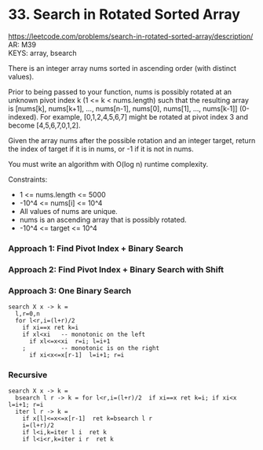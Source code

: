 # 33. Search in Rotated Sorted Array

https://leetcode.com/problems/search-in-rotated-sorted-array/description/  
AR: M39  
KEYS: array, bsearch  

There is an integer array nums sorted in ascending order (with distinct values).

Prior to being passed to your function, nums is possibly rotated at an unknown pivot index k (1 <= k < nums.length) such that the resulting array is [nums[k], nums[k+1], ..., nums[n-1], nums[0], nums[1], ..., nums[k-1]] (0-indexed). For example, [0,1,2,4,5,6,7] might be rotated at pivot index 3 and become [4,5,6,7,0,1,2].

Given the array nums after the possible rotation and an integer target, return the index of target if it is in nums, or -1 if it is not in nums.

You must write an algorithm with O(log n) runtime complexity.

Constraints:

- 1 <= nums.length <= 5000
- -10^4 <= nums[i] <= 10^4
- All values of nums are unique.
- nums is an ascending array that is possibly rotated.
- -10^4 <= target <= 10^4

### Approach 1: Find Pivot Index + Binary Search
### Approach 2: Find Pivot Index + Binary Search with Shift
### Approach 3: One Binary Search
```
search X x -> k =
  l,r=0,n
  for l<r,i=(l+r)/2
    if xi==x ret k=i
    if xl<xi   -- monotonic on the left
      if xl<=x<xi  r=i; l=i+1
    ;          -- monotonic is on the right
      if xi<x<=x[r-1]  l=i+1; r=i
```
### Recursive
```
search X x -> k =
  bsearch l r -> k = for l<r,i=(l+r)/2  if xi==x ret k=i; if xi<x l=i+1; r=i 
  iter l r -> k =
    if x[l]<=x<=x[r-1]  ret k=bsearch l r
    i=(l+r)/2
    if l<i,k=iter l i  ret k
    if l<i<r,k=iter i r  ret k
```
